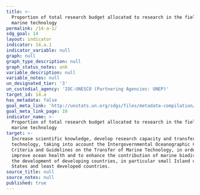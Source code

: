 ```yaml
---
title: >-
  Proportion of total research budget allocated to research in the field of
  marine technology
permalink: /14-a-1/
sdg_goal: 14
layout: indicator
indicator: 14.a.1
indicator_variable: null
graph: null
graph_type_description: null
graph_status_notes: unk
variable_description: null
variable_notes: null
un_designated_tier: '3'
un_custodial_agency: 'IOC-UNESCO (Partnering Agencies: UNEP)'
target_id: 14.a
has_metadata: false
goal_meta_link: 'http://unstats.un.org/sdgs/files/metadata-compilation/Metadata-Goal-14.pdf'
goal_meta_link_page: 19
indicator_name: >-
  Proportion of total research budget allocated to research in the field of
  marine technology
target: >-
  Increase scientific knowledge, develop research capacity and transfer marine
  technology, taking into account the Intergovernmental Oceanographic Commission
  Criteria and Guidelines on the Transfer of Marine Technology, in order to
  improve ocean health and to enhance the contribution of marine biodiversity to
  the development of developing countries, in particular small Island developing
  States and least developed countries.
source_title: null
source_notes: null
published: true
---
```

